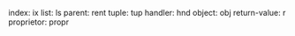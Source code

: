 index:         ix
list:          ls
parent:        rent
tuple:         tup
handler:       hnd
object:        obj
return-value:  r
proprietor:    propr
